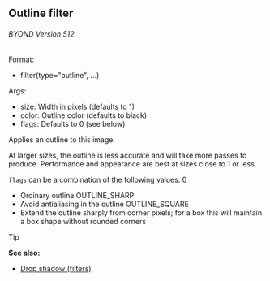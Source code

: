 ## Outline filter 
###### BYOND Version 512

Format:
+   filter(type="outline", ...)

Args:
+   size: Width in pixels (defaults to 1)
+   color: Outline color (defaults to black)
+   flags: Defaults to 0 (see below)

Applies an outline to this image. 

At larger sizes, the
outline is less accurate and will take more passes to produce.
Performance and appearance are best at sizes close to 1 or less.

`flags` can be a combination of the following values:
0
+   Ordinary outline
OUTLINE_SHARP
+   Avoid antialiasing in the outline
OUTLINE_SQUARE
+   Extend the outline sharply from corner pixels; for a box this will
    maintain a box shape without rounded corners

> [!TIP] 
> **See also:**
> +   [Drop shadow (filters)](/ref/notes/filters/drop_shadow.md) 